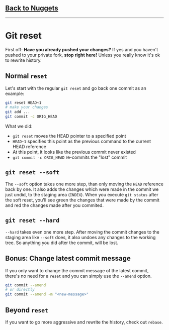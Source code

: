## [Back to Nuggets](readme.md)

---

# Git reset

First off: **Have you already pushed your changes?**
If yes and you haven't pushed to your private fork, **stop right here!** Unless you really know it's ok to rewrite history.

## Normal `reset` 

Let's start with the regular `git reset` and go back one commit as an example:

```sh
git reset HEAD~1
# make your changes
git add ...
git commit -c ORIG_HEAD
```

What we did:
* `git reset` moves the HEAD pointer to a specified point
* `HEAD~1` specifies this point as the previous command to the current HEAD reference
* At this point, it looks like the previous commit never existed
* `git commit -c ORIG_HEAD` re-commits the "lost" commit


## `git reset --soft`
The `--soft` option takes one more step, than only moving the `HEAD` reference back by one. It also adds the changes which were made in the commit we just undid, to the staging area (`INDEX`). When you execute `git status` after the soft reset, you'll see green the changes that were made by the commit and red the changes made after you commited.

## `git reset --hard`
`--hard` takes even one more step. After moving the commit changes to the staging area like `--soft` does, it also undoes any changes to the working tree. So anything you did after the commit, will be lost.


## Bonus: Change latest commit message
If you only want to change the commit message of the latest commit, there's no need for a `reset` and you can simply use the `--amend` option.

```sh
git commit --amend
# or directly
git commit --amend -m "<new-message>"
```

## Beyond `reset`
If you want to go more aggressive and rewrite the history, check out `rebase`.